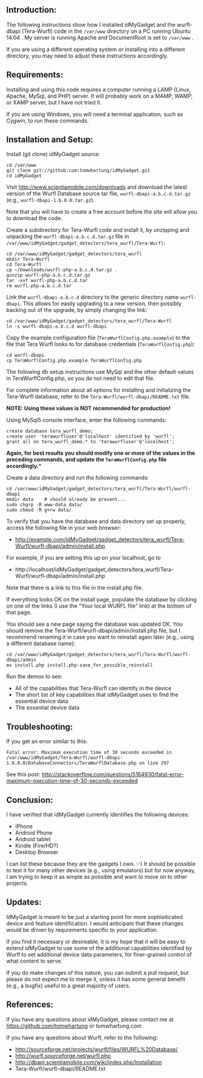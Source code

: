 
## Introduction:

The following instructions show how I installed idMyGadget and the wurfl-dbapi (Tera-Wurfl) code in the `/var/www` directory on a PC running Ubuntu 14.04 .  My server is running Apache and DocumentRoot is set to `/var/www` .

If you are using a different operating system or installing into a different directory, you may need to adjust these instructions accordingly.

## Requirements:

Installing and using this code requires a computer running a LAMP (Linux, Apache, MySql, and PHP) server.  It will probably work on a MAMP, WAMP, or XAMP server, but I have not tried it.

If you are using Windows, you will need a terminal application, such as Cygwin, to run these commands.

## Installation and Setup:

Install (git clone) idMyGadget source:
```
cd /var/www
git clone git://github.com:tomwhartung/idMyGadget.git
cd idMyGadget
```

Visit http://www.scientiamobile.com/downloads and download the latest version of the Wurfl Database source tar file, `wurfl-dbapi-a.b.c.d.tar.gz` (e.g., `wurfl-dbapi-1.6.0.0.tar.gz`).

Note that you will have to create a free account before the site will allow you to download the code.

Create a subdirectory for Tera-Wurfl code and install it, by unzipping and unpacking the `wurfl-dbapi-a.b.c.d.tar.gz` file in `/var/www/idMyGadget/gadget_detectors/tera_wurfl/Tera-Wurfl`:

```
cd /var/www/idMyGadget/gadget_detectors/tera_wurfl
mkdir Tera-Wurfl
cd Tera-Wurfl
cp ~/Downloads/wurfl-php-a.b.c.d.tar.gz .
gunzip wurfl-php-a.b.c.d.tar.gz
tar -xvf wurfl-php-a.b.c.d.tar
rm wurfl-php-a.b.c.d.tar
```

Link the `wurfl-dbapi-a.b.c.d` directory to the generic directory name `wurfl-dbapi`.  This allows for easily upgrading to a new version, then possibly backing out of the upgrade, by simply changing the link:

```
cd /var/www/idMyGadget/gadget_detectors/tera_wurfl/Tera-Wurfl
ln -s wurfl-dbapi-a.b.c.d wurfl-dbapi
```

Copy the example configuration file (`TeraWurflConfig.php.example`) to the file that Tera Wurfl looks to for database credentials (`TeraWurflConfig.php`):

```
cd wurfl-dbapi
cp TeraWurflConfig.php.example TeraWurflConfig.php
```

The following db setup instructions use MySql and the other default values in TeraWurflConfig.php, so you do not need to edit that file.

For complete information about all options for installing and initializing the Tera-Wurfl database, refer to the `Tera-Wurfl/wurfl-dbapi/README.txt` file.

**NOTE: Using these values is NOT recommended for production!**

Using MySql5 console interface, enter the following commands:

```
create database tera_wurfl_demo;
create user 'terawurfluser'@'localhost' identified by 'wurfl';
grant all on tera_wurfl_demo.* to 'terawurfluser'@'localhost';
```

**Again, for best results you should modify one or more of the values in the preceding commands, and update the `TeraWurflConfig.php` file accordingly.***

Create a data directory and run the following commands:

```
cd /var/www/idMyGadget/gadget_detectors/tera_wurfl/Tera-Wurfl/wurfl-dbapi
mkdir data    # should already be present...
sudo chgrp -R www-data data/
sudo chmod -R g+rw data/
```

To verify that you have the database and data directory set up properly, access the following file in your web browser:

* http://example.com/idMyGadget/gadget_detectors/tera_wurfl/Tera-Wurfl/wurfl-dbapi/admin/install.php

For example, if you are setting this up on your localhost, go to

* http://localhost/idMyGadget/gadget_detectors/tera_wurfl/Tera-Wurfl/wurfl-dbapi/admin/install.php

Note that there is a link to this file in the install.php file.

If everything looks OK on the install page, populate the database by clicking on one of the links (I use the "Your local WURFL file" link) at the bottom of that page.

You should see a new page saying the database was updated OK.  You should remove the Tera-Wurfl/wurfl-dbapi/admin/install.php file, but I recommend renaming it in case you want to reinstall again later (e.g., using a different database name):

```
cd /var/www/idMyGadget/gadget_detectors/tera_wurfl/Tera-Wurfl/wurfl-dbapi/admin
mv install.php install.php-save_for_possible_reinstall
```

Run the demos to see:

* All of the capabilities that Tera-Wurfl can identify in the device
* The short list of key capabilities that idMyGadget uses to find the essential device data
* The essential device data

## Troubleshooting:

If you get an error similar to this:

```
Fatal error: Maximum execution time of 30 seconds exceeded in /var/www/idMyGadget/Tera-Wurfl/wurfl-dbapi-1.6.0.0/DatabaseConnectors/TeraWurflDatabase.php on line 297
```

See this post: http://stackoverflow.com/questions/5164930/fatal-error-maximum-execution-time-of-30-seconds-exceeded

## Conclusion:

I have verified that idMyGadget currently identifies the following devices:

* iPhone
* Android Phone
* Android tablet
* Kindle (Fire/HD?)
* Desktop Browser

I can list these because they are the gadgets I own.  :-)  It should be possible to test it for many other devices (e.g., using emulators) but for now anyway, I am trying to keep it as simple as possible and want to move on to other projects.

## Updates:

IdMyGadget is meant to be just a starting point for more sophisiticated device and feature identification.  I would anticipate that these changes would be driven by requrements specific to your application.

If you find it necessary or desireable, it is my hope that it will be easy to extend idMyGadget to use some of the additional capabilities identified by Wurfl to set additional device data parameters, for finer-grained control of what content to serve.

If you do make changes of this nature, you can submit a pull request, but please do not expect me to merge it, unless it has some general benefit (e.g., a bugfix) useful to a great majority of users.

## References:

If you have any questions about idMyGadget, please contact me at https://github.com/tomwhartung or tomwhartung.com .

If you have any questions about Wurfl, refer to the following:

* http://sourceforge.net/projects/wurfl/files/WURFL%20Database/
* http://wurfl.sourceforge.net/wurfl.php
* http://dbapi.scientiamobile.com/wiki/index.php/Installation
* Tera-Wurfl/wurfl-dbapi/README.txt

